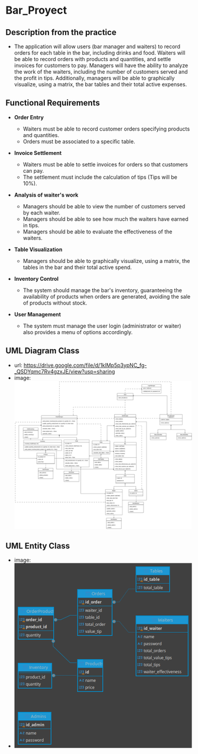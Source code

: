 # **Bar_Proyect**

## Description from the practice

- The application will allow users (bar manager and waiters) to record orders for each table in the bar, including drinks and food. Waiters will be able to record orders with products and quantities, and settle invoices for customers to pay. Managers will have the ability to analyze the work of the waiters, including the number of customers served and the profit in tips. Additionally, managers will be able to graphically visualize, using a matrix, the bar tables and their total active expenses.

## Functional Requirements

- **Order Entry**
    - Waiters must be able to record customer orders specifying products and quantities.
    - Orders must be associated to a specific table.

- **Invoice Settlement**
    - Waiters must be able to settle invoices for orders so that customers can pay.
    - The settlement must include the calculation of tips (Tips will be 10%).

- **Analysis of waiter's work**
    - Managers should be able to view the number of customers served by each waiter.
    - Managers should be able to see how much the waiters have earned in tips.
    - Managers should be able to evaluate the effectiveness of the waiters.

- **Table Visualization**
    - Managers should be able to graphically visualize, using a matrix, the tables in the bar and their total active spend.

- **Inventory Control**
    - The system should manage the bar's inventory, guaranteeing the availability of products when orders are generated, avoiding the sale of products without stock.

- **User Management**
    - The system must manage the user login (administrator or waiter) also provides a menu of options accordingly.

## UML Diagram Class
- url: https://drive.google.com/file/d/1klMp5p3ypNC_fg-_QSDYqmc7Rv4gzxJE/view?usp=sharing
- image: 
![Class Model](./assets/Bar_Class_Diagram.png)

## UML Entity Class
- image:
- ![Entity Model](./assets/Bar_Entity_Diagram.png)